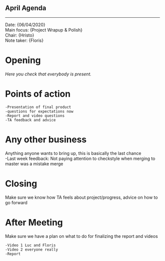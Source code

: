 ## April Agenda
---

Date:           {06/04/2020}\
Main focus:     {Project Wrapup & Polish}\
Chair:          {Hristo}\
Note taker:     {Floris}

# Opening
*Here you check that everybody is present.*

# Points of action

    -Presentation of final product
    -questions for expectations now
    -Report and video questions
    -TA feedback and advice

# Any other business
Anything anyone wants to bring up, this is basically the last chance\
    -Last week feedback: Not paying attention to checkstyle when merging to
     master was a mistake merge

# Closing
Make sure we know how TA feels about project/progress, advice on how to go forward

# After Meeting
Make sure we have a plan on what to do for finalizing the report and videos

    -Video 1 Luc and Floris
    -Video 2 everyone really
    -Report 